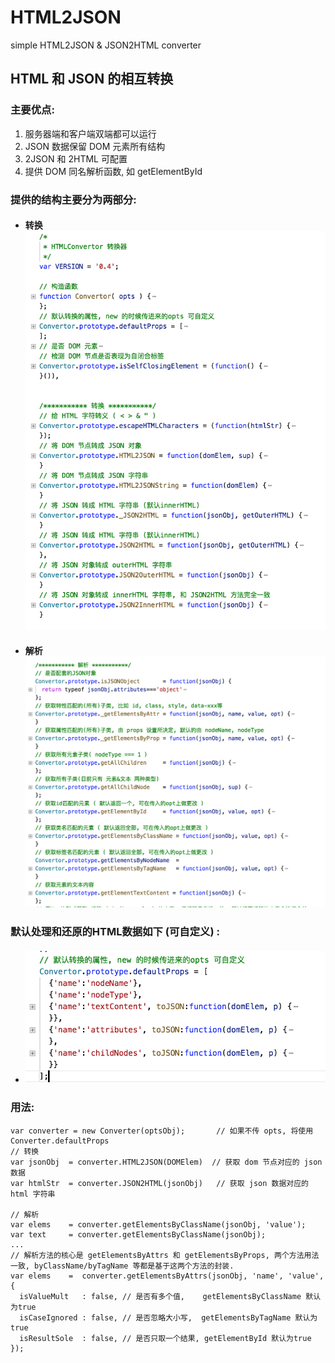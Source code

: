# HTML2JSON
simple HTML2JSON &amp; JSON2HTML converter


##  HTML 和 JSON 的相互转换

### 主要优点:
1. 服务器端和客户端双端都可以运行
2. JSON 数据保留 DOM 元素所有结构
3. 2JSON 和 2HTML 可配置
4. 提供 DOM 同名解析函数, 如 getElementById

### 提供的结构主要分为两部分:
* #### 转换 ![image](https://github.com/3fatty/HTML2JSON/blob/master/imgs/convert.png)
* #### 解析 ![image](https://github.com/3fatty/HTML2JSON/blob/master/imgs/parse.png)

### 默认处理和还原的HTML数据如下 (可自定义) :
* ####  ![image](https://github.com/3fatty/HTML2JSON/blob/master/imgs/defaultprops.png)


### 用法:
```
var converter = new Converter(optsObj);       // 如果不传 opts, 将使用 Converter.defaultProps
// 转换
var jsonObj  = converter.HTML2JSON(DOMElem)  // 获取 dom 节点对应的 json 数据
var htmlStr  = converter.JSON2HTML(jsonObj)   // 获取 json 数据对应的 html 字符串

// 解析
var elems    = converter.getElementsByClassName(jsonObj, 'value');
var text     = converter.getElementsByClassName(jsonObj);
...
// 解析方法的核心是 getElementsByAttrs 和 getElementsByProps, 两个方法用法一致, byClassName/byTagName 等都是基于这两个方法的封装.
var elems    =  converter.getElementsByAttrs(jsonObj, 'name', 'value',  {
  isValueMult   : false, // 是否有多个值,    getElementsByClassName 默认为true
  isCaseIgnored : false, // 是否忽略大小写,  getElementsByTagName 默认为true
  isResultSole  : false, // 是否只取一个结果, getElementById 默认为true
});

```
